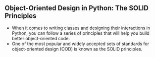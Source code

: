 ## Object-Oriented Design in Python: The SOLID Principles

- When it comes to writing classes and designing their interactions in Python, you can follow a series of principles that will help you build better object-oriented code. 
- One of the most popular and widely accepted sets of standards for object-oriented design (OOD) is known as the SOLID principles.


